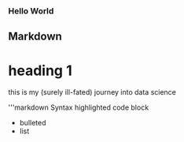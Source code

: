 ### Hello World

## Markdown

# heading 1
this is my (surely ill-fated) journey into data science

'''markdown
Syntax highlighted code block

- bulleted 
- list
